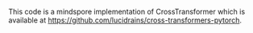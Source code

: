 This code is a mindspore implementation of CrossTransformer which is available at https://github.com/lucidrains/cross-transformers-pytorch.